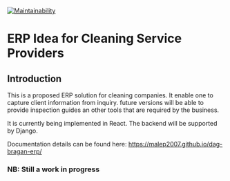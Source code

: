 [![Maintainability](https://api.codeclimate.com/v1/badges/16b28cfcb3b5b466a4b3/maintainability)](https://codeclimate.com/github/malep2007/dag-bragan-erp/maintainability)
# ERP Idea for Cleaning Service Providers
## Introduction
This is a proposed ERP solution for cleaning companies. It enable one to capture client information from inquiry. future versions will be able to provide inspection guides an other tools that are required by the business.

It is currently being implemented in React. The backend will be supported by Django.

Documentation details can be found here: https://malep2007.github.io/dag-bragan-erp/

### NB: Still a work in progress

